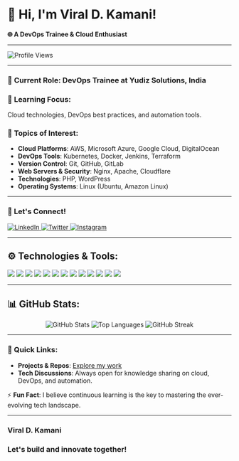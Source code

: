 # 👋 Hi, I'm Viral D. Kamani!
**🌐 A DevOps Trainee & Cloud Enthusiast**

---

<p>
  <img src="https://komarev.com/ghpvc/?username=VDKamani&style=for-the-badge&color=ff69b4" alt="Profile Views" />
</p>

---

### 💼 **Current Role**: DevOps Trainee at **Yudiz Solutions**, India

### 🌱 **Learning Focus**: 
Cloud technologies, DevOps best practices, and automation tools.

### 💬 **Topics of Interest**:
- **Cloud Platforms**: AWS, Microsoft Azure, Google Cloud, DigitalOcean
- **DevOps Tools**: Kubernetes, Docker, Jenkins, Terraform
- **Version Control**: Git, GitHub, GitLab
- **Web Servers & Security**: Nginx, Apache, Cloudflare
- **Technologies**: PHP, WordPress
- **Operating Systems**: Linux (Ubuntu, Amazon Linux)

---

### 🌟 Let's Connect!
<p align="left">
  <a href="https://www.linkedin.com/in/viral-kamani-739405226/" target="_blank">
    <img src="https://img.shields.io/badge/-LinkedIn-0A66C2?style=for-the-badge&logo=linkedin&logoColor=white" alt="LinkedIn">
  </a>
  <a href="https://twitter.com/ViralKamani" target="_blank">
    <img src="https://img.shields.io/badge/-Twitter-1DA1F2?style=for-the-badge&logo=twitter&logoColor=white" alt="Twitter">
  </a>
  <a href="https://instagram.com/viralkamani9" target="_blank">
    <img src="https://img.shields.io/badge/-Instagram-E4405F?style=for-the-badge&logo=instagram&logoColor=white" alt="Instagram">
  </a>
</p>

---

## ⚙️ Technologies & Tools:
<p>
  <img src="https://img.shields.io/badge/-AWS-232F3E?style=for-the-badge&logo=amazon-aws&logoColor=white" />
  <img src="https://img.shields.io/badge/-Microsoft_Azure-0078D4?style=for-the-badge&logo=microsoft-azure&logoColor=white" />
  <img src="https://img.shields.io/badge/-Kubernetes-326CE5?style=for-the-badge&logo=kubernetes&logoColor=white" />
  <img src="https://img.shields.io/badge/-Docker-2496ED?style=for-the-badge&logo=docker&logoColor=white" />
  <img src="https://img.shields.io/badge/-Jenkins-D24939?style=for-the-badge&logo=jenkins&logoColor=white" />
  <img src="https://img.shields.io/badge/-Linux-FCC624?style=for-the-badge&logo=linux&logoColor=black" />
  <img src="https://img.shields.io/badge/-Git-F05032?style=for-the-badge&logo=git&logoColor=white" />
  <img src="https://img.shields.io/badge/-Nginx-009639?style=for-the-badge&logo=nginx&logoColor=white" />
  <img src="https://img.shields.io/badge/-Apache-D22128?style=for-the-badge&logo=apache&logoColor=white" />
  <img src="https://img.shields.io/badge/-Cloudflare-F38020?style=for-the-badge&logo=cloudflare&logoColor=white" />
  <img src="https://img.shields.io/badge/-Terraform-623CE4?style=for-the-badge&logo=terraform&logoColor=white" />
  <img src="https://img.shields.io/badge/-PHP-777BB4?style=for-the-badge&logo=php&logoColor=white" />
  <img src="https://img.shields.io/badge/-WordPress-21759B?style=for-the-badge&logo=wordpress&logoColor=white" />
</p>

---

## 📊 GitHub Stats:
<p align="center">
  <img src="https://github-readme-stats.vercel.app/api?username=VDKamani&show_icons=true&theme=radical" alt="GitHub Stats" />
  <img src="https://github-readme-stats.vercel.app/api/top-langs/?username=VDKamani&layout=compact&theme=radical" alt="Top Languages" />
  <img src="https://github-readme-streak-stats.herokuapp.com/?user=VDKamani&theme=radical" alt="GitHub Streak" />
</p>

---

### 🚀 Quick Links:
- **Projects & Repos**: [Explore my work](https://github.com/VDKamani?tab=repositories)
- **Tech Discussions**: Always open for knowledge sharing on cloud, DevOps, and automation.

⚡ **Fun Fact**: I believe continuous learning is the key to mastering the ever-evolving tech landscape.

---

### **Viral D. Kamani**  
### **Let's build and innovate together!**
